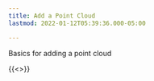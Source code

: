 ```yaml
---
title: Add a Point Cloud
lastmod: 2022-01-12T05:39:36.000-05:00

---
```

Basics for adding a point cloud

{{<>}}
